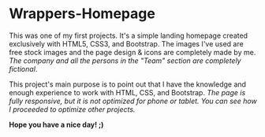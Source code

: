 # Wrappers-Homepage

This was one of my first projects. It's a simple landing homepage created exclusively with HTML5, CSS3, and Bootstrap. The images I've used are free stock images and the page design & icons are completely made by me. *The company and all the persons in the "Team" section are completely fictional*.

This project's main purpose is to point out that I have the knowledge and enough experience to work with HTML, CSS, and Bootstrap. 
*The page is fully responsive, but it is not optimized for phone or tablet. You can see how I proceeded to optimize other projects.*

**Hope you have a nice day! ;)**
